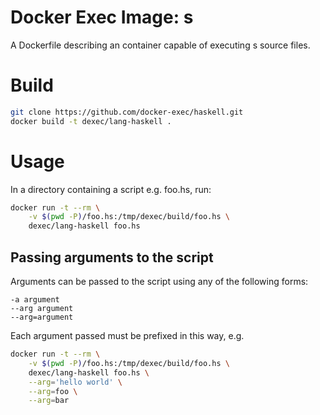 # Docker Exec Image: s

A Dockerfile describing an container capable of executing s source files.

# Build

```sh
git clone https://github.com/docker-exec/haskell.git
docker build -t dexec/lang-haskell .
```

# Usage

In a directory containing a script e.g. foo.hs, run:

```sh
docker run -t --rm \
    -v $(pwd -P)/foo.hs:/tmp/dexec/build/foo.hs \
    dexec/lang-haskell foo.hs
```

## Passing arguments to the script

Arguments can be passed to the script using any of the following forms:

```
-a argument
--arg argument
--arg=argument
```

Each argument passed must be prefixed in this way, e.g.

```sh
docker run -t --rm \
    -v $(pwd -P)/foo.hs:/tmp/dexec/build/foo.hs \
    dexec/lang-haskell foo.hs \
    --arg='hello world' \
    --arg=foo \
    --arg=bar
```
